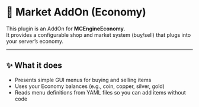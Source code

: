 # 🛒 Market AddOn (Economy)

This plugin is an AddOn for **MCEngineEconomy**.  
It provides a configurable shop and market system (buy/sell) that plugs into your server’s economy.

---

## ✨ What it does
- Presents simple GUI menus for buying and selling items
- Uses your Economy balances (e.g., coin, copper, silver, gold)
- Reads menu definitions from YAML files so you can add items without code
